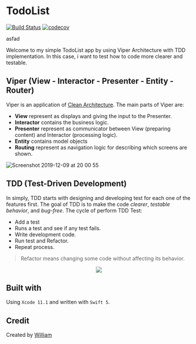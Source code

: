 # TodoList
[![Build Status](https://travis-ci.com/wliam06/TodoList.svg?branch=master)](https://travis-ci.com/wliam06/TodoList)
[![codecov](https://codecov.io/gh/wliam06/TodoList/branch/master/graph/badge.svg)](https://codecov.io/gh/wliam06/TodoList)

asfad

Welcome to my simple TodoList app by using Viper Architecture with TDD implementation. In this case, i want to test how to code more clearer and testable.

## Viper (View - Interactor - Presenter - Entity - Router)
Viper is an application of [Clean Architecture](https://blog.cleancoder.com/uncle-bob/2012/08/13/the-clean-architecture.html). The main parts of Viper are:
- **View** represent as displays and giving the input to the Presenter.
- **Interactor** contains the business logic.
- **Presenter** represent as communicator between View (preparing content) and Interactor (processing logic).
- **Entity** contains model objects
- **Routing** represent as navigation logic for describing which screens are shown.

![Screenshot 2019-12-09 at 20 00 55](https://user-images.githubusercontent.com/25744906/70437785-f5e8bb00-1abe-11ea-93b5-b85f5152e95b.png)

## TDD (Test-Driven Development)
In simply, TDD starts with designing and developing test for each one of the features first. The goal of TDD is to make the code *clearer*, *testable behavior*, and *bug-free*. The cycle of perform TDD Test:
 - Add a test
 - Runs a test and see if any test fails.
 - Write development code.
 - Run test and Refactor.
 - Repeat process.

> Refactor means changing some code without affecting its behavior.

<p align="center">
  <img src="https://user-images.githubusercontent.com/25744906/70438793-2598c280-1ac1-11ea-8dd8-ae012918d618.png">
</p>

## Built with
Using `Xcode 11.1` and written with `Swift 5`.

## Credit
Created by [William](https://www.linkedin.com/in/william-b90619b7/)
